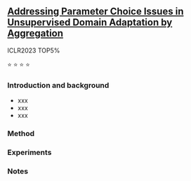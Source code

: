 ## [Addressing Parameter Choice Issues in Unsupervised Domain Adaptation by Aggregation](https://openreview.net/forum?id=M95oDwJXayG)

ICLR2023 TOP5%

⭐ ⭐ ⭐ ⭐
### Introduction and background
- xxx
- xxx
- xxx

### Method

### Experiments

### Notes
